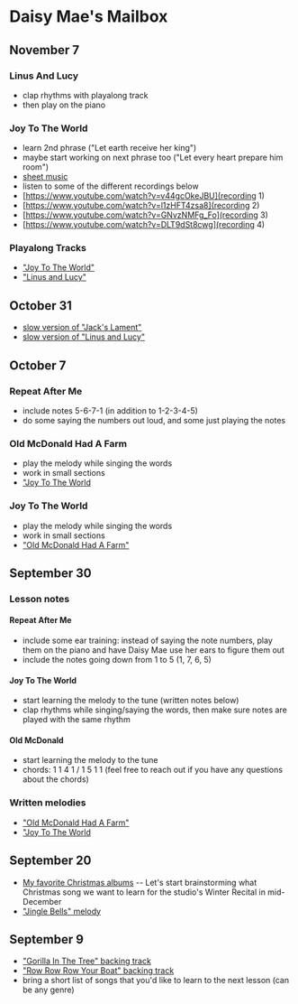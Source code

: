 # Daisy Mae's Mailbox

## November 7
### Linus And Lucy
- clap rhythms with playalong track
- then play on the piano

### Joy To The World
- learn 2nd phrase ("Let earth receive her king")
- maybe start working on next phrase too ("Let every heart prepare him room")
- [sheet music](./joy.jpg)
- listen to some of the different recordings below
- [https://www.youtube.com/watch?v=v44gcOkeJBU](recording 1)
- [https://www.youtube.com/watch?v=l1zHFT4zsa8](recording 2)
- [https://www.youtube.com/watch?v=GNvzNMFg_Fo](recording 3)
- [https://www.youtube.com/watch?v=DLT9dSt8cwg](recording 4)

### Playalong Tracks
- ["Joy To The World"](./joy.mp3)
- ["Linus and Lucy"](./linus.mp3)

## October 31
- [slow version of "Jack's Lament"](./lament.mp3)
- [slow version of "Linus and Lucy"](./linus.mp3)

## October 7
### Repeat After Me
- include notes 5-6-7-1 (in addition to 1-2-3-4-5)
- do some saying the numbers out loud, and some just playing the notes

### Old McDonald Had A Farm
- play the melody while singing the words
- work in small sections
- ["Joy To The World](./joy.jpg)

### Joy To The World
- play the melody while singing the words
- work in small sections
- ["Old McDonald Had A Farm"](./mcdonald.jpg)

## September 30
### Lesson notes
#### Repeat After Me
- include some ear training: instead of saying the note numbers, play them on the piano and have Daisy Mae use her ears to figure them out
- include the notes going down from 1 to 5 (1, 7, 6, 5)

#### Joy To The World
- start learning the melody to the tune (written notes below)
- clap rhythms while singing/saying the words, then make sure notes are played with the same rhythm

#### Old McDonald
- start learning the melody to the tune
- chords: 1 1 4 1 / 1 5 1 1 (feel free to reach out if you have any questions about the chords)

### Written melodies
- ["Old McDonald Had A Farm"](./mcdonald.jpg)
- ["Joy To The World](./joy.jpg)

## September 20
- [My favorite Christmas albums](/christmas) -- Let's start brainstorming what Christmas song we want to learn for the studio's Winter Recital in mid-December
- ["Jingle Bells" melody](./jingle.jpg)


## September 9
- ["Gorilla In The Tree" backing track](./gorilla.mp3)
- ["Row Row Row Your Boat" backing track](./row.mp3)
- bring a short list of songs that you'd like to learn to the next lesson (can be any genre)

